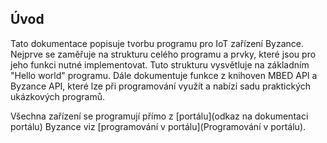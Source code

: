 ## Úvod

Tato dokumentace popisuje tvorbu programu pro IoT zařízení Byzance. Nejprve se zaměřuje na strukturu celého programu a prvky, které jsou pro jeho funkci nutné implementovat. Tuto strukturu vysvětluje na základním "Hello world" programu. Dále dokumentuje funkce z knihoven MBED API a Byzance API, které lze při programování využít a nabízí sadu praktických ukázkových programů.

Všechna zařízení se programují přímo z [portálu](odkaz na dokumentaci portálu) Byzance viz [programování v portálu](Programování v portálu).